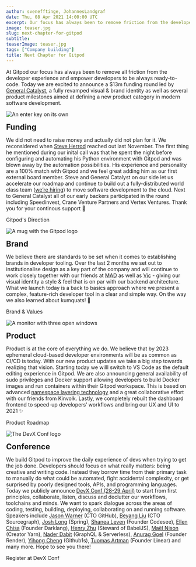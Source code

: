 ```yaml
---
author: svenefftinge, JohannesLandgraf
date: Thu, 08 Apr 2021 14:00:00 UTC
excerpt: Our focus has always been to remove friction from the developer experience. Today we announce a new funding round, our new brand, several product milestones, and DevX Conf.
image: teaser.jpg
slug: next-chapter-for-gitpod
subtitle:
teaserImage: teaser.jpg
tags: ["Company building"]
title: Next Chapter for Gitpod
---
```


<script context="module">
  import LinkIconExternal from "$lib/components/ui-library/link-icon-external.svelte";

  export const prerender = true;
</script>

<style lang="postcss">
 h2 {
    margin-top: var(--small);
    margin-bottom: var(--x-small);
  }

  img[src$="funding.jpg"] {
    margin-top: var(--large);
  }
</style>

At Gitpod our focus has always been to remove all friction from the developer experience and empower developers to be always ready-to-code. Today we are excited to announce a $13m funding round led by [General Catalyst](https://www.generalcatalyst.com/team/dr-steve-herrod), a fully revamped visual & brand identity as well as several product milestones aimed at defining a new product category in modern software development.

![An enter key on its own](../../../static/images/blog/next-chapter-for-gitpod/funding.jpg)

## Funding

We did not need to raise money and actually did not plan for it. We reconsidered when [Steve Herrod](https://www.generalcatalyst.com/team/dr-steve-herrod) reached out last November. The first thing he mentioned during our inital call was that he spent the night before configuring and automating his Python environment with Gitpod and was blown away by the automation possibilities. His experience and personality are a 100% match with Gitpod and we feel great adding him as our first external board member. Steve and General Catalyst on our side let us accelerate our roadmap and continue to build out a fully-distributed world class team ([we’re hiring](/careers)) to move software development to the cloud. Next to General Catalyst all of our early backers participated in the round including Speedinvest, Crane Venture Partners and Vertex Ventures. Thank you for your continous support 🙌

<div class="mt-xx-small mb-x-large max-w-4xl my-small mx-auto lg:my-x-huge">
  <LinkIconExternal href="https://www.gitpod.io/direction" icon="🗺️">Gitpod's Direction</LinkIconExternal>
</div>

![A mug with the Gitpod logo](../../../static/images/blog/next-chapter-for-gitpod/brand.jpg)

## Brand

We believe there are standards to be set when it comes to establishing brands in developer tooling. Over the last 2 months we set out to institutionalise design as a key part of the company and will continue to work closely together with our friends at [MAD](https://mad.ac) as well as [Vic](https://twitter.com/killnicole) - giving our visual identity a style & feel that is on par with our backend architecture. What we launch today is a back to basics approach where we present a complex, feature-rich developer tool in a clear and simple way. On the way we also learned about kumquats! 🍊

<div class="mt-xx-small mb-x-large max-w-4xl my-small mx-auto lg:my-x-huge">
  <LinkIconExternal href="https://www.gitpod.io/values" icon="✨">Brand &amp; Values</LinkIconExternal>
</div>

![A monitor with three open windows](../../../static/images/blog/next-chapter-for-gitpod/product.jpg)

## Product

Product is at the core of everything we do. We believe that by 2023 ephemeral cloud-based developer environments will be as common as CI/CD is today. With our new product updates we take a big step towards realizing that vision. Starting today we willl switch to VS Code as the default editing experience in Gitpod. We are also announcing general availability of sudo privileges and Docker support allowing developers to build Docker images and run containers within their Gitpod workspace. This is based on advanced [namespace layering technology](https://www.youtube.com/watch?v=iYLCHQgj0fE) and a great collaborative effort with our friends from Kinvolk. Lastly, we completely rebuilt the dashboard frontend to speed-up developers’ workflows and bring our UX and UI to 2021 ✨

<div class="mt-xx-small mb-x-large max-w-4xl my-small mx-auto lg:my-x-huge">
  <LinkIconExternal href="https://www.gitpod.io/roadmap" icon="🛣">Product Roadmap</LinkIconExternal>
</div>

![The DevX Conf logo](../../../static/images/blog/next-chapter-for-gitpod/devxconf.jpg)

## Conference

We build Gitpod to improve the daily experience of devs when trying to get the job done. Developers should focus on what really matters: being creative and writing code. Instead they borrow time from their primary task to manually do what could be automated, fight accidental complexity, or get surprised by poorly designed tools, APIs, and programming languages. Today we publicly announce [DevX Conf (28-29 April)](https://devxconf.org/) to start from first principles, collaborate, listen, discuss and declutter our workflows, toolchains and minds. We want to spark dialogue across the areas of coding, testing, building, deploying, collaborating on and running software. Speakers include [Jason Warner](https://twitter.com/jasoncwarner) (CTO GitHub), [Beyang Liu](https://twitter.com/beyang) (CTO Sourcegraph), [Josh Long](https://twitter.com/starbuxman) (Spring), [Shanea Leven](https://www.linkedin.com/in/shaneak/) (Founder Codesee), [Ellen Chisa](https://twitter.com/ellenchisa) (Founder Darklang), [Henry Zhu](https://twitter.com/left_pad) (Steward of BabelJS), [Maël Nison](https://twitter.com/arcanis) (Creator Yarn), [Nader Dabit](https://twitter.com/dabit3) (GraphQL & Serverless), [Anurag Goel](https://www.linkedin.com/in/anuragoel/) (Founder Render), [Yihong Cheng](https://github.com/xcv58) (Github1s), [Tuomas Artman](https://twitter.com/artman) (Founder Linear) and many more. Hope to see you there!

<div class="mt-xx-small mb-x-large max-w-4xl my-small mx-auto lg:my-x-huge">
  <LinkIconExternal href="https://devxconf.org" icon="💻">Register at DevX Conf</LinkIconExternal>
</div>
